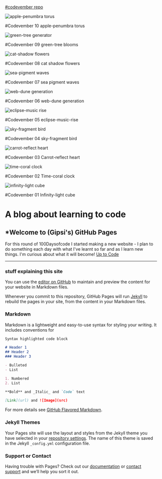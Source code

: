 <!--- [comment]: <> (This is a comment, it will not be included) --->
<!---
> "There is no problem so bad that you can't make it worse." [Chris Hadfield](https://www.youtube.com/watch?v=GplXBlTNO4A)
--->
[#codevember repo](https://gipsi.github.io/codevember/)

![apple-penumbra torus](media/torus.gif)  

  #Codevember 10 apple-penumbra torus

![green-tree generator](media/green-tree.gif)  

  #Codevember 09 green-tree blooms

![cat-shadow flowers](media/cat-flowers.gif)  

  #Codevember 08 cat shadow flowers

![sea-pigment waves](media/sea-waves.gif)  

  #Codevember 07 sea pigment waves

![web-dune generation](media/web.png)  

  #Codevember 06 web-dune generation

![eclipse-music rise](media/20181106_004916.gif)  

  #Codevember 05 eclipse-music-rise

![sky-fragment bird](media/sky-fragment.gif)  

  #Codevember 04 sky-fragment bird

![carrot-reflect heart](media/carrot-reflect-heart.png)  

  #Codevember 03 Carrot-reflect heart

![time-coral clock](media/time-coral.gif)  

  #Codevember 02 Time-coral clock

![infinity-light cube](media/chaoticmath.gif)  

  #Codevember 01 Infinity-light cube

# A blog about learning to code

<!--- > I think when you have a lot of jumbled up ideas they come together slowly over a period of several years ~ [Tim Berners-Lee](https://en.wikipedia.org/wiki/Tim_Berners-Lee) --->
<!---
> "The amateur software engineer is always in search of magic." - Grady Booch
> via Programming Wisdom @CodeWisdom on Twitter 12:37 PM - 12 Oct 2018 
--->
## *Welcome to (Gipsi's) GitHub Pages

For this round of 100Daysofcode I started making a new website - I plan to do something each day with what I've learnt so far and as I learn new things. 
I'm curious about what it will become! [Up to Code](https://gipsi.neocities.org/)



---
### stuff explaining this site
 
You can use the [editor on GitHub](https://github.com/gipsi/gipsi.github.io/edit/master/README.md) to maintain and preview the content for your website in Markdown files.

Whenever you commit to this repository, GitHub Pages will run [Jekyll](https://jekyllrb.com/) to rebuild the pages in your site, from the content in your Markdown files.

### Markdown

Markdown is a lightweight and easy-to-use syntax for styling your writing. It includes conventions for

```markdown
Syntax highlighted code block

# Header 1
## Header 2
### Header 3

- Bulleted
- List

1. Numbered
2. List

**Bold** and _Italic_ and `Code` text

[Link](url) and ![Image](src)

```

For more details see [GitHub Flavored Markdown](https://guides.github.com/features/mastering-markdown/).

### Jekyll Themes

Your Pages site will use the layout and styles from the Jekyll theme you have selected in your [repository settings](https://github.com/gipsi/gipsi.github.io/settings). The name of this theme is saved in the Jekyll `_config.yml` configuration file.

### Support or Contact

Having trouble with Pages? Check out our [documentation](https://help.github.com/categories/github-pages-basics/) or [contact support](https://github.com/contact) and we’ll help you sort it out.

<!--
> ![programming](media/programming1.jpg)

Links: to [@codewisdom](https://twitter.com/CodeWisdom) on Twitter, and about
[Nicholas Negroponte](https://en.wikipedia.org/wiki/Nicholas_Negroponte) at Wikipedia.

-->

